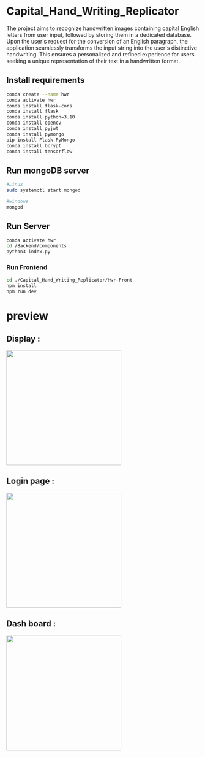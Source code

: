 # Capital_Hand_Writing_Replicator

The project aims to recognize handwritten images containing capital English letters from user input, followed by storing them in a dedicated database. Upon the user's request for the conversion of an English paragraph, the application seamlessly transforms the input string into the user's distinctive handwriting. This ensures a personalized and refined experience for users seeking a unique representation of their text in a handwritten format.

## Install requirements

```bash
conda create --name hwr
conda activate hwr
conda install flask-cors
conda install flask
conda install python=3.10
conda install opencv
conda install pyjwt
conda install pymongo
pip install Flask-PyMongo
conda install bcrypt
conda install tensorflow
```
## Run mongoDB server 
```bash
#Linux
sudo systemctl start mongod
```
```bash
#windows
mongod
```
## Run Server
```bash
conda activate hwr
cd /Backend/components
python3 index.py
```
### Run Frontend

```bash
cd ./Capital_Hand_Writing_Replicator/Hwr-Front
npm install
npm run dev
```
# preview 

## Display :

<img src="https://github.com/AGENTSJ/Capital_Hand_Writing_Replicator/assets/109428699/c13f2043-d66c-4306-8d05-623667868fc5" height="300px"/>

## Login page :

<img src="https://github.com/AGENTSJ/Capital_Hand_Writing_Replicator/assets/109428699/3c3aae1b-3c02-44ae-982f-fbe0853c3edb" height="300px">

## Dash board : 

<img src="https://github.com/AGENTSJ/Capital_Hand_Writing_Replicator/assets/109428699/5ffb047f-4ee5-4e13-b7db-0996d42c4b69" height="300px">

